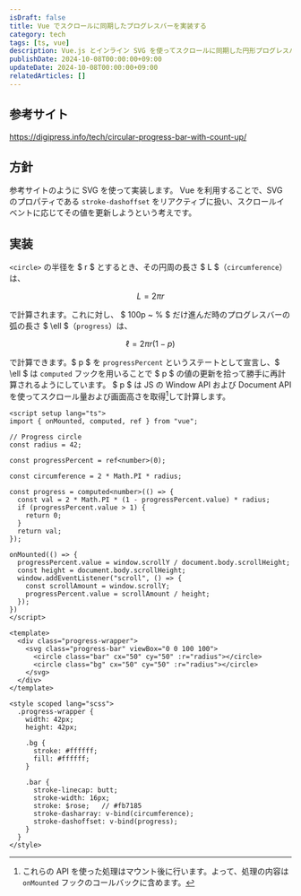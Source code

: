 ```yaml
---
isDraft: false
title: Vue でスクロールに同期したプログレスバーを実装する
category: tech
tags: [ts, vue]
description: Vue.js とインライン SVG を使ってスクロールに同期した円形プログレスバーを実装しました。
publishDate: 2024-10-08T00:00:00+09:00
updateDate: 2024-10-08T00:00:00+09:00
relatedArticles: []
---
```


## 参考サイト

https://digipress.info/tech/circular-progress-bar-with-count-up/

## 方針

参考サイトのように SVG を使って実装します。
Vue を利用することで、SVG のプロパティである `stroke-dashoffset` をリアクティブに扱い、スクロールイベントに応じてその値を更新しようという考えです。

## 実装

`<circle>` の半径を $ r $ とするとき、その円周の長さ $ L $（`circumference`）は、

$$
L = 2 \pi r
$$

で計算されます。これに対し、 $ 100p ~ \% $ だけ進んだ時のプログレスバーの弧の長さ $ \ell $（`progress`）は、

$$
\ell = 2 \pi r (1 - p)
$$

で計算できます。$ p $ を `progressPercent` というステートとして宣言し、$ \ell $ は `computed` フックを用いることで $ p $ の値の更新を拾って勝手に再計算されるようにしています。
$ p $ は JS の Window API および Document API を使ってスクロール量および画面高さを取得[^1]して計算します。
[^1]: これらの API を使った処理はマウント後に行います。よって、処理の内容は `onMounted` フックのコールバックに含めます。

```vue:Vue
<script setup lang="ts">
import { onMounted, computed, ref } from "vue";

// Progress circle
const radius = 42;

const progressPercent = ref<number>(0);

const circumference = 2 * Math.PI * radius;

const progress = computed<number>(() => {
  const val = 2 * Math.PI * (1 - progressPercent.value) * radius;
  if (progressPercent.value > 1) {
    return 0;
  }
  return val;
});

onMounted(() => {
  progressPercent.value = window.scrollY / document.body.scrollHeight;
  const height = document.body.scrollHeight;
  window.addEventListener("scroll", () => {
    const scrollAmount = window.scrollY;
    progressPercent.value = scrollAmount / height;
  });
})
</script>

<template>
  <div class="progress-wrapper">
    <svg class="progress-bar" viewBox="0 0 100 100">
      <circle class="bar" cx="50" cy="50" :r="radius"></circle>
      <circle class="bg" cx="50" cy="50" :r="radius"></circle>
    </svg>
  </div>
</template>

<style scoped lang="scss">
  .progress-wrapper {
    width: 42px;
    height: 42px;

    .bg {
      stroke: #ffffff;
      fill: #ffffff;
    }

    .bar {
      stroke-linecap: butt;
      stroke-width: 16px;
      stroke: $rose;   // #fb7185
      stroke-dasharray: v-bind(circumference);
      stroke-dashoffset: v-bind(progress);
    }
  }
</style>
```
